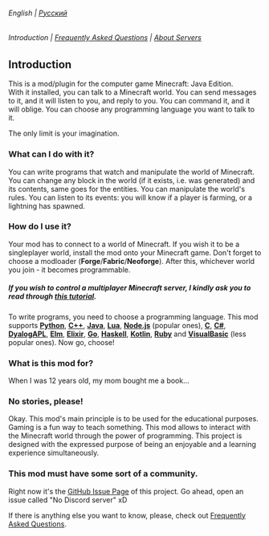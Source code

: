 ###### English | [Русский](locales/README_ru.md)
###### Introduction | [Frequently Asked Questions](FAQ.md) | [About Servers](SERVER_README.md)

## Introduction

This is a mod/plugin for the computer game Minecraft: Java Edition.\
With it installed, you can talk to a Minecraft world. You can send messages to it, and it will listen to you, and reply to you. You can command it, and it will oblige. You can choose any programming language you want to talk to it.

The only limit is your imagination.

### What can I do with it?

You can write programs that watch and manipulate the world of Minecraft.\
You can change any block in the world (if it exists, i.e. was generated) and its contents, same goes for the entities. You can manipulate the world's rules. You can listen to its events: you will know if a player is farming, or a lightning has spawned.

### How do I use it?

Your mod has to connect to a world of Minecraft. If you wish it to be a singleplayer world, install the mod onto your Minecraft game. Don't forget to choose a modloader (**Forge**/**Fabric**/**Neoforge**). After this, whichever world you join - it becomes programmable.
##### If you wish to control a multiplayer Minecraft server, I kindly ask you to read through [this tutorial](SERVER_README.md).

To write programs, you need to choose a programming language. This mod supports [**Python**](python), [**C++**](cpp), [**Java**](java), [**Lua**](lua), [**Node.js**](nodejs) (popular ones), [**C**](c), [**C#**](csharp), [**DyalogAPL**](dyalogapl), [**Elm**](elm), [**Elixir**](elixir), [**Go**](go), [**Haskell**](haskell), [**Kotlin**](kotlin), [**Ruby**](ruby) and [**VisualBasic**](visualbasic) (less popular ones). Now go, choose!

### What is this mod for?

When I was 12 years old, my mom bought me a book...
### No stories, please!
Okay. This mod's main principle is to be used for the educational purposes. Gaming is a fun way to teach something. This mod allows to interact with the Minecraft world through the power of programming. This project is designed with the expressed purpose of being an enjoyable and a learning experience simultaneously.

### This mod must have some sort of a community.

Right now it's the [GitHub Issue Page](https://github.com/vpgel/Minecraft-World-API/issues) of this project. Go ahead, open an issue called "No Discord server" xD

If there is anything else you want to know, please, check out [Frequently Asked Questions](FAQ.md).